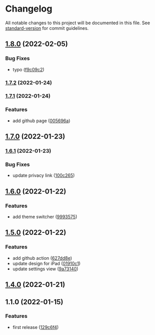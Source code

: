 # Changelog

All notable changes to this project will be documented in this file. See [standard-version](https://github.com/conventional-changelog/standard-version) for commit guidelines.

## [1.8.0](https://github.com/dominickolbe/BetterPassword/compare/v1.7.2...v1.8.0) (2022-02-05)


### Bug Fixes

* typo ([f9c09c2](https://github.com/dominickolbe/BetterPassword/commit/f9c09c2262d2a22389994a86db1a9ed499a4cfb5))

### [1.7.2](https://github.com/dominickolbe/BetterPassword/compare/v1.7.1...v1.7.2) (2022-01-24)

### [1.7.1](https://github.com/dominickolbe/BetterPassword/compare/v1.7.0...v1.7.1) (2022-01-24)


### Features

* add github page ([005696a](https://github.com/dominickolbe/BetterPassword/commit/005696af77731eacd5e3f13c0f36d8e223f2fc9c))

## [1.7.0](https://github.com/dominickolbe/BetterPassword/compare/v1.6.1...v1.7.0) (2022-01-23)

### [1.6.1](https://github.com/dominickolbe/BetterPassword/compare/v1.6.0...v1.6.1) (2022-01-23)


### Bug Fixes

* update privacy link ([100c265](https://github.com/dominickolbe/BetterPassword/commit/100c265af286d7fd6b0365f0d3f12406716c5f88))

## [1.6.0](https://github.com/dominickolbe/BetterPassword/compare/v1.5.0...v1.6.0) (2022-01-22)


### Features

* add theme switcher ([9993575](https://github.com/dominickolbe/BetterPassword/commit/9993575d099cbfd888738660589a278184b5a8fa))

## [1.5.0](https://github.com/dominickolbe/BetterPassword/compare/v1.4.0...v1.5.0) (2022-01-22)


### Features

* add github action ([627dd8e](https://github.com/dominickolbe/BetterPassword/commit/627dd8e9cc2916d38182f6739c3565cf62ca4eb3))
* update design for iPad ([01910c1](https://github.com/dominickolbe/BetterPassword/commit/01910c1d4a286fc40e8519cd9daa4e1b2ca8505c))
* update settings view ([9a73140](https://github.com/dominickolbe/BetterPassword/commit/9a73140540dcb57806a775b14b158001c8199568))

## [1.4.0](https://github.com/dominickolbe/BetterPassword/compare/v1.1.0...v1.4.0) (2022-01-21)

## 1.1.0 (2022-01-15)


### Features

* first release ([129c6f4](https://github.com/dominickolbe/BetterPassword/commit/129c6f441eb49b41e6b1f10a877effdcf5a06295))
